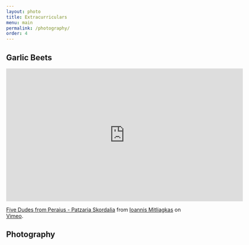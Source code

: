 ```yaml
---
layout: photo
title: Extracurriculars
menu: main
permalink: /photography/
order: 4
---
```


<h2>Garlic Beets</h2>

<iframe src="https://player.vimeo.com/video/126032080" width="640" height="360" frameborder="0" webkitallowfullscreen mozallowfullscreen allowfullscreen></iframe>
<p><a href="https://vimeo.com/126032080">Five Dudes from Peraius - Patzaria Skordalia</a> from <a href="https://vimeo.com/user27692815">Ioannis Mitliagkas</a> on <a href="https://vimeo.com">Vimeo</a>.</p>

<h2>Photography</h2>
<!-- {==% flickr_photoset 72157649045306388 %}
 -->

